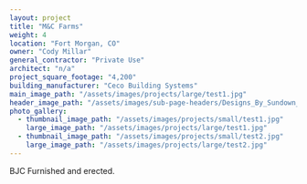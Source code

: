 ```yaml
---
layout: project
title: "M&C Farms"
weight: 4
location: "Fort Morgan, CO"
owner: "Cody Millar"
general_contractor: "Private Use"
architect: "n/a"
project_square_footage: "4,200"
building_manufacturer: "Ceco Building Systems"
main_image_path: "/assets/images/projects/large/test1.jpg"
header_image_path: "/assets/images/sub-page-headers/Designs_By_Sundown_View.jpg"
photo_gallery:
  - thumbnail_image_path: "/assets/images/projects/small/test1.jpg"
    large_image_path: "/assets/images/projects/large/test1.jpg"
  - thumbnail_image_path: "/assets/images/projects/small/test2.jpg"
    large_image_path: "/assets/images/projects/large/test2.jpg"
---
```

BJC Furnished and erected.